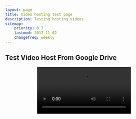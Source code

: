 ```yaml
---
layout: page
title: Video hosting test page
description: Testing hosting videos
sitemap:
    priority: 0.7
    lastmod: 2017-11-02
    changefreq: weekly
---
```

## Test Video Host From Google Drive

<center>
    <video>
    <source src="https://drive.google.com/file/d/1SKKahKkvKyTzy3pVWiPg64HL7JYTJxKy/view?usp=sharing" type='video/mp4'>
</video>
</center>
